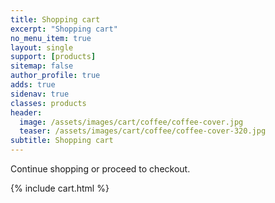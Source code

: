 ```yaml
---
title: Shopping cart
excerpt: "Shopping cart"
no_menu_item: true
layout: single
support: [products]
sitemap: false
author_profile: true
adds: true
sidenav: true
classes: products
header:
  image: /assets/images/cart/coffee/coffee-cover.jpg
  teaser: /assets/images/cart/coffee/coffee-cover-320.jpg
subtitle: Shopping cart
---
```


Continue shopping or proceed to checkout.

{% include cart.html %}